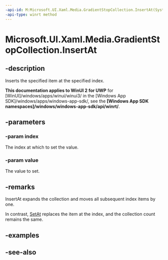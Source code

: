 ```yaml
---
-api-id: M:Microsoft.UI.Xaml.Media.GradientStopCollection.InsertAt(System.UInt32,Microsoft.UI.Xaml.Media.GradientStop)
-api-type: winrt method
---
```


<!-- Method syntax
public void InsertAt(System.UInt32 index, Windows.UI.Xaml.Media.GradientStop value)
-->

# Microsoft.UI.Xaml.Media.GradientStopCollection.InsertAt

## -description
Inserts the specified item at the specified index.

**This documentation applies to WinUI 2 for UWP** for [WinUI]/windows/apps/winui/winui3/ in the [Windows App SDK]/windows/apps/windows-app-sdk/, see the **[Windows App SDK namespaces]/windows/windows-app-sdk/api/winrt/**.

## -parameters
### -param index
The index at which to set the value.

### -param value
The value to set.

## -remarks
InsertAt expands the collection and moves all subsequent index items by one.

In contrast, [SetAt](gradientstopcollection_setat_2139677338.md) replaces the item at the index, and the collection count remains the same.

## -examples

## -see-also
